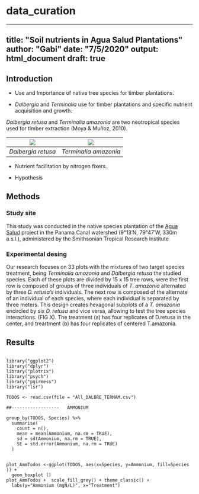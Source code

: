 # data_curation

---
title: "Soil nutrients in Agua Salud Plantations"
author: "Gabi"
date: "7/5/2020"
output: html_document
draft: true 
---

## Introduction 

  * Use and Importance of native tree species for timber plantations. 


  * _Dalbergia_ and _Terminalia_ use for timber plantations and specific nutrient acquisition and growth.

  _Dalbergia retusa_ and _Terminalia amazonia_ are two neotropical species used for timber extraction (Moya & Muñoz, 2010).
  
  | ![](Dalbergia-retusa-2.jpg) | ![](Terminalia_argentea.jpg) |
|:---:|:---:|
| *Dalbergia retusa* | *Terminalia amazonia* |
   
  

  * Nutrient facilitation by nitrogen fixers. 

  * Hypothesis
  
## Methods 

### Study site 

This study was conducted in the native species plantation of the [Agua Salud](https://striresearch.si.edu/smartreforestation/#)  project in the Panama Canal watershed (9°13′N, 79°47′W, 330m a.s.l.), administered by the Smithsonian Tropical Research Institute

### Experimental desing 

Our research focuses on 33 plots with the mixtures of two target species treatment, being _Terminalia amazonia_ and _Dalbergia retusa_ the studied species. Each of these plots are divided by 15 x 15 tree rows, were the first row is composed of groups of three individuals of _T. amazonia_ alternated by three _D. retusa’s_ individuals. The next row is composed of the alternate of an individual of each species, where each individual is separated by three meters. This design creates hexagonal subplots of a _T. amazonia_ encircled by six _D. retusa_ and vice versa, allowing to test the tree species interactions. (FIG X). The treatment (a) has four replicates of D.retusa in the center, and treartment (b) has four replicates of centered T.amazonia. 


## Results

```{r, anova, cache=TRUE, echo = FALSE}

library("ggplot2")
library("dplyr")
library("plotrix") 
library("psych")
library("pgirmess")
library("lsr")

TODOS <- read.csv(file = "All_DALBRE_TERMAM.csv")

##------------------   AMMONIUM 

group_by(TODOS, Species) %>%
  summarise(
    count = n(),
    mean = mean(Ammonium, na.rm = TRUE),
    sd = sd(Ammonium, na.rm = TRUE), 
    SE = std.error(Ammonium, na.rm = TRUE)
  )


plot_AmmTodos <-ggplot(TODOS, aes(x=Species, y=Ammonium, fill=Species )) + 
  geom_boxplot ()
plot_AmmTodos +  scale_fill_grey() + theme_classic() + 
  labs(y="Ammonium (mgN/L)", x="Treatment")

```
